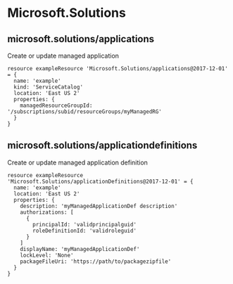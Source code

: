# Microsoft.Solutions

## microsoft.solutions/applications

Create or update managed application
```bicep
resource exampleResource 'Microsoft.Solutions/applications@2017-12-01' = {
  name: 'example'
  kind: 'ServiceCatalog'
  location: 'East US 2'
  properties: {
    managedResourceGroupId: '/subscriptions/subid/resourceGroups/myManagedRG'
  }
}
```

## microsoft.solutions/applicationdefinitions

Create or update managed application definition
```bicep
resource exampleResource 'Microsoft.Solutions/applicationDefinitions@2017-12-01' = {
  name: 'example'
  location: 'East US 2'
  properties: {
    description: 'myManagedApplicationDef description'
    authorizations: [
      {
        principalId: 'validprincipalguid'
        roleDefinitionId: 'validroleguid'
      }
    ]
    displayName: 'myManagedApplicationDef'
    lockLevel: 'None'
    packageFileUri: 'https://path/to/packagezipfile'
  }
}
```
